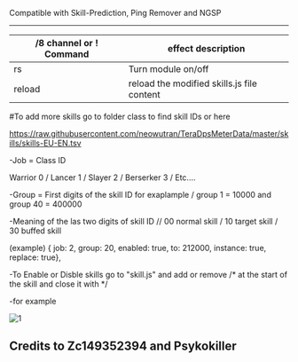 Compatible with Skill-Prediction, Ping Remover and NGSP

------
/8 channel or ! Command | effect description
--- | ---
rs | Turn module on/off
reload | reload the modified skills.js file content

#To add more skills go to folder class to find skill IDs or here 

https://raw.githubusercontent.com/neowutran/TeraDpsMeterData/master/skills/skills-EU-EN.tsv

-Job = Class ID 

Warrior  0 / Lancer 1 / Slayer 2 / Berserker 3 / Etc....


-Group = First digits of the skill ID for exaplample / group 1 = 10000 and group 40 = 400000

-Meaning of the las two digits of skill ID
// 00 normal skill / 10 target skill / 30 buffed skill

(example)
{ job: 2, group: 20, enabled: true, to: 212000, instance: true, replace: true},

-To Enable or Disble skills go to "skill.js" and add or remove /* at the start of the skill and close it with */ 



-for example


![1](https://user-images.githubusercontent.com/35492207/115976332-cc98c580-a521-11eb-8638-46619ae621b1.png)







## Credits to Zc149352394 and Psykokiller
